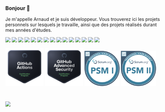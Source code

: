 ### Bonjour 👋

Je m'appelle Arnaud et je suis développeur.
Vous trouverez ici les projets personnels sur lesquels je travaille, ainsi que des projets réalisés durant mes années d'études.

![](https://img.shields.io/badge/Code-Angular-informational?style=flat&logo=angular&logoColor=white&color=2bbc8a)
![](https://img.shields.io/badge/Code-TypeScript-informational?style=flat&logo=typescript&logoColor=white&color=2bbc8a)
![](https://img.shields.io/badge/Code-Kotlin-informational?style=flat&logo=kotlin&logoColor=white&color=2bbc8a)
![](https://img.shields.io/badge/Code-Java-informational?style=flat&logo=oracle&logoColor=white&color=2bbc8a)
![](https://img.shields.io/badge/Code-Spring_Boot-informational?style=flat&logo=springboot&logoColor=white&color=2bbc8a)
![](https://img.shields.io/badge/Tests-Jest-informational?style=flat&logo=jest&logoColor=white&color=2bbc8a)
![](https://img.shields.io/badge/Tests-Cypress-informational?style=flat&logo=cypress&logoColor=white&color=2bbc8a)
![](https://img.shields.io/badge/Tools-PostgreSQL-informational?style=flat&logo=postgresql&logoColor=white&color=2bbc8a)
![](https://img.shields.io/badge/Tools-Git-informational?style=flat&logo=git&logoColor=white&color=2bbc8a)
![](https://img.shields.io/badge/Tools-Docker-informational?style=flat&logo=docker&logoColor=white&color=2bbc8a)
![](https://img.shields.io/badge/Tools-Snyk-informational?style=flat&logo=snyk&logoColor=white&color=2bbc8a)
![](https://img.shields.io/badge/Tools-Github_Actions-informational?style=flat&logo=github-actions&logoColor=white&color=2bbc8a)
![](https://img.shields.io/badge/Tools-Jenkins-informational?style=flat&logo=jenkins&logoColor=white&color=2bbc8a)
![](https://img.shields.io/badge/Tools-Codecov-informational?style=flat&logo=codecov&logoColor=white&color=2bbc8a)
![](https://img.shields.io/badge/Tools-SonarCloud-informational?style=flat&logo=sonarcloud&logoColor=white&color=2bbc8a)

[<img src="/badges/github-actions.png" height="120" alt="Github Actions"/>](https://www.credly.com/badges/bcc83162-8396-4e95-b73d-b89ad2658027)
[<img src="/badges/github-advanced-security.png" height="120" alt="Github Advanced Security"/>](https://www.credly.com/badges/a20775eb-8713-4013-b0fe-d5e359a543e8)
[<img src="/badges/professional-scrum-master-i-psm-i.png" height="110" alt="PSM 1"/>](https://www.scrum.org/user/1355891/)
[<img src="/badges/professional-scrum-master-ii-psm-ii.png" height="110" alt="PSM 2"/>](https://www.scrum.org/user/1355891/)

<br>

<p float="left">
    <img src="https://github-readme-stats.vercel.app/api/top-langs/?username=ArnaudFlaesch&layout=compact" />
</p>

